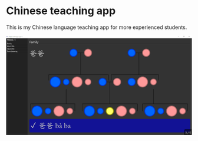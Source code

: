 # Chinese teaching app

This is my Chinese language teaching app for more experienced students.

![](familytree.png)
